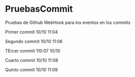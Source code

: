 # PruebasCommit
Pruebas de Github WebHook para los eventos en los commits

Primer commit 10/10 11:04

Segundo commit 10/10 11:06

TErcer commit 110:07 10/10

Cuarto commit 10/10 11:08

Quinto commit 10/10 11:09
